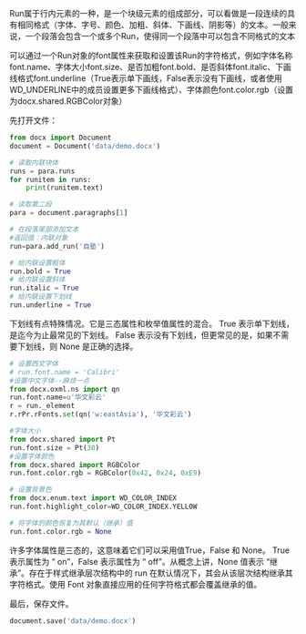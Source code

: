 Run属于行内元素的一种，是一个块级元素的组成部分，可以看做是一段连续的具有相同格式（字体、字号、颜色、加粗、斜体、下画线、阴影等）的文本。一般来说，一个段落会包含一个或多个Run，使得同一个段落中可以包含不同格式的文本

可以通过一个Run对象的font属性来获取和设置该Run的字符格式，例如字体名称font.name、字体大小font.size、是否加粗font.bold、是否斜体font.italic、下画线格式font.underline（True表示单下画线，False表示没有下画线，或者使用WD_UNDERLINE中的成员设置更多下画线格式）、字体颜色font.color.rgb（设置为docx.shared.RGBColor对象）

先打开文件：
```python
from docx import Document
document = Document('data/demo.docx')
```

```python
# 读取内联块体
runs = para.runs
for runitem in runs:
    print(runitem.text)
```


```python
# 读取第二段
para = document.paragraphs[1]
```


```python
# 在段落尾部添加文本
#返回值：内联对象  
run=para.add_run('自塾')
```

```python
# 给内联设置粗体
run.bold = True
# 给内联设置斜体
run.italic = True
# 给内联设置下划线
run.underline = True
```

下划线有点特殊情况。它是三态属性和枚举值属性的混合。 True 表示单下划线，是迄今为止最常见的下划线。 False 表示没有下划线，但更常见的是，如果不需要下划线，则 None 是正确的选择。

```python
# 设置西文字体
# run.font.name = 'Calibri'
#设置中文字体--麻烦一点
from docx.oxml.ns import qn
run.font.name=u'华文彩云'
r = run._element
r.rPr.rFonts.set(qn('w:eastAsia'), '华文彩云')

#字体大小
from docx.shared import Pt
run.font.size = Pt(30)
#设置字体颜色
from docx.shared import RGBColor
run.font.color.rgb = RGBColor(0x42, 0x24, 0xE9)

# 设置背景色
from docx.enum.text import WD_COLOR_INDEX
run.font.highlight_color=WD_COLOR_INDEX.YELLOW
```

```python
# 将字体的颜色恢复为其默认（继承）值
run.font.color.rgb = None
```

许多字体属性是三态的，这意味着它们可以采用值True，False 和 None。
True 表示属性为 “ on”，False 表示属性为 “ off”。从概念上讲，None 值表示 “继承”。存在于样式继承层次结构中的 run 在默认情况下，其会从该层次结构继承其字符格式。使用 Font 对象直接应用的任何字符格式都会覆盖继承的值。

最后，保存文件。
```python
document.save('data/demo.docx')
```